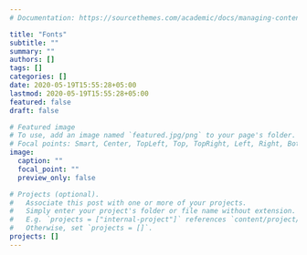```yaml
---
# Documentation: https://sourcethemes.com/academic/docs/managing-content/

title: "Fonts"
subtitle: ""
summary: ""
authors: []
tags: []
categories: []
date: 2020-05-19T15:55:28+05:00
lastmod: 2020-05-19T15:55:28+05:00
featured: false
draft: false

# Featured image
# To use, add an image named `featured.jpg/png` to your page's folder.
# Focal points: Smart, Center, TopLeft, Top, TopRight, Left, Right, BottomLeft, Bottom, BottomRight.
image:
  caption: ""
  focal_point: ""
  preview_only: false

# Projects (optional).
#   Associate this post with one or more of your projects.
#   Simply enter your project's folder or file name without extension.
#   E.g. `projects = ["internal-project"]` references `content/project/deep-learning/index.md`.
#   Otherwise, set `projects = []`.
projects: []
---
```

